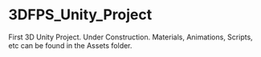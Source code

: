 # 3DFPS_Unity_Project

First 3D Unity Project. Under Construction. Materials, Animations, Scripts, etc can be found in the Assets folder.
